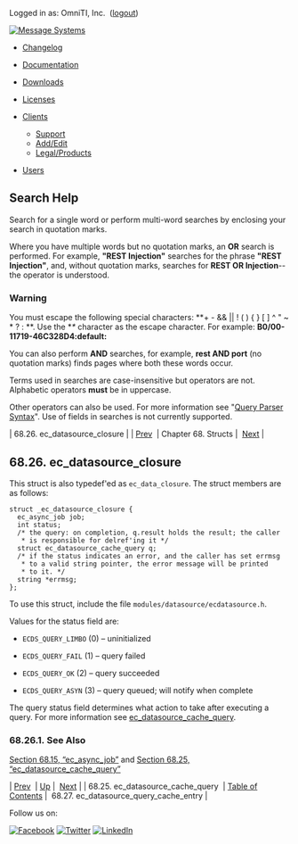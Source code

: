 Logged in as: OmniTI, Inc.  ([logout](https://support.messagesystems.com/logout.php))

[![Message Systems](https://support.messagesystems.com/images/ms-white205.png)](https://support.messagesystems.com/start.php) 

*   [Changelog](https://support.messagesystems.com/start.php?show=changelog)
*   [Documentation](https://support.messagesystems.com/docs/)
*   [Downloads](https://support.messagesystems.com/start.php)

*   [Licenses](https://support.messagesystems.com/license_summary.php)
*   <a href="">Clients</a>
    *   [Support](https://support.messagesystems.com/cs.php)
    *   [Add/Edit](https://support.messagesystems.com/edit_client.php)
    *   [Legal/Products](https://support.messagesystems.com/edit_products.php)
*   [Users](https://support.messagesystems.com/edit_customer.php)

## Search Help

Search for a single word or perform multi-word searches by enclosing your search in quotation marks.

Where you have multiple words but no quotation marks, an **OR** search is performed. For example, **"REST Injection"** searches for the phrase **"REST Injection"**, and, without quotation marks, searches for **REST OR Injection**--the operator is understood.

### Warning

You must escape the following special characters: **+ - && || ! ( ) { } [ ] ^ " ~ * ? : \**. Use the **\** character as the escape character. For example: **B0/00-11719-46C328D4\:default\:**

You can also perform **AND** searches, for example, **rest AND port** (no quotation marks) finds pages where both these words occur.

Terms used in searches are case-insensitive but operators are not. Alphabetic operators **must** be in uppercase.

Other operators can also be used. For more information see "[Query Parser Syntax](https://lucene.apache.org/core/old_versioned_docs/versions/3_0_0/queryparsersyntax.html)". Use of fields in searches is not currently supported.

| 68.26. ec_datasource_closure |
| [Prev](structs.ec_datasource_cache_query.php)  | Chapter 68. Structs |  [Next](structs.ec_datasource_query_cache_entry.php) |

## 68.26. ec_datasource_closure

This struct is also typedef'ed as `ec_data_closure`. The struct members are as follows:

```
struct _ec_datasource_closure {
  ec_async_job job;
  int status;
  /* the query: on completion, q.result holds the result; the caller
   * is responsible for delref'ing it */
  struct ec_datasource_cache_query q;
  /* if the status indicates an error, and the caller has set errmsg
   * to a valid string pointer, the error message will be printed
   * to it. */
  string *errmsg;
};
```

To use this struct, include the file `modules/datasource/ecdatasource.h`.

Values for the status field are:

*   `ECDS_QUERY_LIMBO` (0) – uninitialized

*   `ECDS_QUERY_FAIL` (1) – query failed

*   `ECDS_QUERY_OK` (2) – query succeeded

*   `ECDS_QUERY_ASYN` (3) – query queued; will notify when complete

The query status field determines what action to take after executing a query. For more information see [ec_datasource_cache_query](apis.ec_datasource_cache_query.php "ec_datasource_cache_query").

### 68.26.1. See Also

[Section 68.15, “ec_async_job”](structs.ec_async_job.php "68.15. ec_async_job") and [Section 68.25, “ec_datasource_cache_query”](structs.ec_datasource_cache_query.php "68.25. ec_datasource_cache_query")

| [Prev](structs.ec_datasource_cache_query.php)  | [Up](structs.php) |  [Next](structs.ec_datasource_query_cache_entry.php) |
| 68.25. ec_datasource_cache_query  | [Table of Contents](index.php) |  68.27. ec_datasource_query_cache_entry |

Follow us on:

[![Facebook](https://support.messagesystems.com/images/icon-facebook.png)](http://www.facebook.com/messagesystems) [![Twitter](https://support.messagesystems.com/images/icon-twitter.png)](http://twitter.com/#!/MessageSystems) [![LinkedIn](https://support.messagesystems.com/images/icon-linkedin.png)](http://www.linkedin.com/company/message-systems)